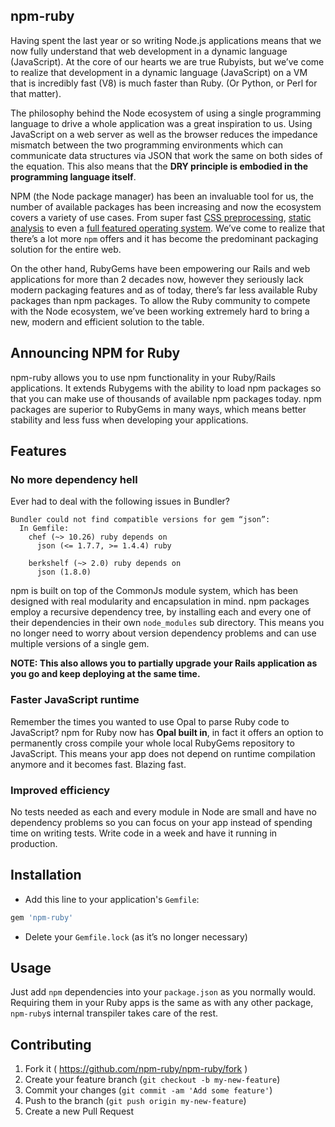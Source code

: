 ## npm-ruby

Having spent the last year or so writing Node.js applications means that we now fully understand that web development in a dynamic language (JavaScript). At the core of our hearts we are true Rubyists, but we’ve come to realize that development in a dynamic language (JavaScript) on a VM that is incredibly fast (V8) is much faster than Ruby. (Or Python, or Perl for that matter).

The philosophy behind the Node ecosystem of using a single programming language to drive a whole application was a great inspiration to us. Using JavaScript on a web server as well as the browser reduces the impedance mismatch between the two programming environments which can communicate data structures via JSON that work the same on both sides of the equation. This also means that the __DRY principle is embodied in the programming language itself__.

NPM (the Node package manager) has been an invaluable tool for us, the number of available packages has been increasing and now the ecosystem covers a variety of use cases. From super fast [CSS preprocessing](https://learnboost.github.io/stylus/), [static analysis](https://www.npmjs.com/package/jshint) to even a [full featured operating system](https://github.com/NodeOS/NodeOS). We’ve come to realize that there’s a lot more `npm` offers and it has become the predominant packaging solution for the entire web.

On the other hand, RubyGems have been empowering our Rails and web applications for more than 2 decades now, however they seriously lack modern packaging features and as of today, there’s far less available Ruby packages than npm packages. To allow the Ruby community to compete with the Node ecosystem, we’ve been working extremely hard to bring a new, modern and efficient solution to the table.

## Announcing NPM for Ruby

npm-ruby allows you to use npm functionality in your Ruby/Rails applications. It extends Rubygems with the ability to load npm packages so that you can make use of thousands of available npm packages today. npm packages are superior to RubyGems in many ways, which means better stability and less fuss when developing your applications.

## Features

### No more dependency hell

Ever had to deal with the following issues in Bundler?

```
Bundler could not find compatible versions for gem “json”:
  In Gemfile:
    chef (~> 10.26) ruby depends on
      json (<= 1.7.7, >= 1.4.4) ruby

    berkshelf (~> 2.0) ruby depends on
      json (1.8.0)
```

npm is built on top of the CommonJs module system, which has been designed with real modularity and encapsulation in mind. npm packages employ a recursive dependency tree, by installing each and every one of their dependencies in their own `node_modules` sub directory. This means you no longer need to worry about version dependency problems and can use multiple versions of a single gem.

__NOTE: This also allows you to partially upgrade your Rails application as you go and keep deploying at the same time.__

### Faster JavaScript runtime

Remember the times you wanted to use Opal to parse Ruby code to JavaScript? npm for Ruby now has __Opal built in__, in fact it offers an option to permanently cross compile your whole local RubyGems repository to JavaScript. This means your app does not depend on runtime compilation anymore and it becomes fast. Blazing fast.

### Improved efficiency

No tests needed as each and every module in Node are small and have no dependency problems so you can focus on your app instead of spending time on writing tests. Write code in a week and have it running in production.

## Installation

* Add this line to your application's `Gemfile`:

```ruby
gem 'npm-ruby'
```

* Delete your `Gemfile.lock` (as it’s no longer necessary)

## Usage

Just add `npm` dependencies into your `package.json` as you normally would. Requiring them in your Ruby apps is the same as with any other package, `npm-ruby`s internal transpiler takes care of the rest.

## Contributing

1. Fork it ( https://github.com/npm-ruby/npm-ruby/fork )
2. Create your feature branch (`git checkout -b my-new-feature`)
3. Commit your changes (`git commit -am 'Add some feature'`)
4. Push to the branch (`git push origin my-new-feature`)
5. Create a new Pull Request
